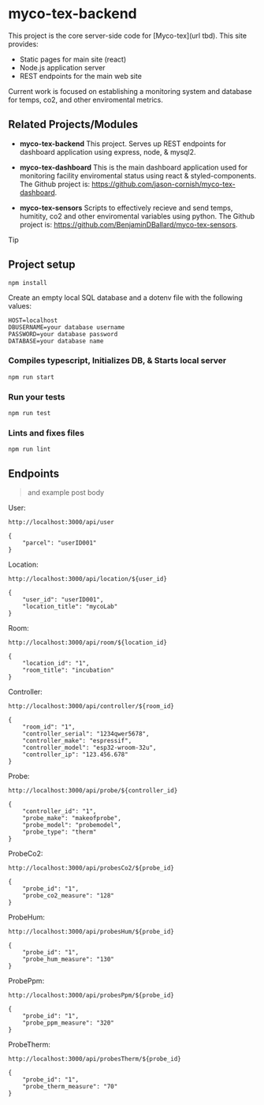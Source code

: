 # myco-tex-backend

This project is the core server-side code for
[Myco-tex](url tbd).
This site provides:

- Static pages for main site (react)
- Node.js application server
- REST endpoints for the main web site

Current work is focused on establishing a monitoring system and database for temps, co2, and other enviromental metrics.

## Related Projects/Modules

- **myco-tex-backend** This project. Serves up REST
endpoints for dashboard application using express, node, & mysql2.

- **myco-tex-dashboard** This is the main dashboard application used for monitoring facility enviromental status using react & styled-components.
The Github project is:
https://github.com/jason-cornish/myco-tex-dashboard.

- **myco-tex-sensors** Scripts to effectively recieve and send temps, humitity, co2 and other enviromental variables using python.
The Github project is:
https://github.com/BenjaminDBallard/myco-tex-sensors.

> [!TIP]
>
> ## Project setup
>
> ```
> npm install
> ```
>
> Create an empty local SQL database and a dotenv file with the following values:
>
> ```
> HOST=localhost
> DBUSERNAME=your database username
> PASSWORD=your database password
> DATABASE=your database name
> ```
> 
> ### Compiles typescript, Initializes DB, & Starts local server
>
> ```
> npm run start
> ```
> 
> ### Run your tests
> 
> ```
> npm run test
> ```
> 
> ### Lints and fixes files
> 
> ```
> npm run lint
> ```

## Endpoints 
>and example post body

User:

```
http://localhost:3000/api/user
```
```
{
    "parcel": "userID001"
}
```

Location:

```
http://localhost:3000/api/location/${user_id}
```
```
{
    "user_id": "userID001",
    "location_title": "mycoLab"
}
```

Room:

```
http://localhost:3000/api/room/${location_id}
```
```
{
    "location_id": "1",
    "room_title": "incubation"
}
```

Controller:

```
http://localhost:3000/api/controller/${room_id}
```
```
{
    "room_id": "1",
    "controller_serial": "1234qwer5678",
    "controller_make": "espressif",
    "controller_model": "esp32-wroom-32u",
    "controller_ip": "123.456.678"
}
```

Probe:

```
http://localhost:3000/api/probe/${controller_id}
```
```
{
    "controller_id": "1",
    "probe_make": "makeofprobe",
    "probe_model": "probemodel",
    "probe_type": "therm"
}
```

ProbeCo2:

```
http://localhost:3000/api/probesCo2/${probe_id}
```
```
{
    "probe_id": "1",
    "probe_co2_measure": "128"
}
```

ProbeHum:

```
http://localhost:3000/api/probesHum/${probe_id}
```
```
{
    "probe_id": "1",
    "probe_hum_measure": "130"
}
```

ProbePpm:

```
http://localhost:3000/api/probesPpm/${probe_id}
```
```
{
    "probe_id": "1",
    "probe_ppm_measure": "320"
}
```

ProbeTherm:

```
http://localhost:3000/api/probesTherm/${probe_id}
```
```
{
    "probe_id": "1",
    "probe_therm_measure": "70"
}
```
